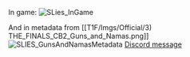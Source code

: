 In game:
![SLies_InGame](https://media.discordapp.net/attachments/1011929497139953744/1131753330662715514/20230616171309_1.png?width=1664&height=936)

And in metadata from [[T1F/Imgs/Official/3) THE_FINALS_CB2_Guns_and_Namas.png]]
![SLIES_GunsAndNamasMetadata](https://media.discordapp.net/attachments/1011929497139953744/1128721280095498362/image.png)
[Discord message](https://discord.com/channels/1008696016318513243/1011929497139953744/1128721280368119889)

